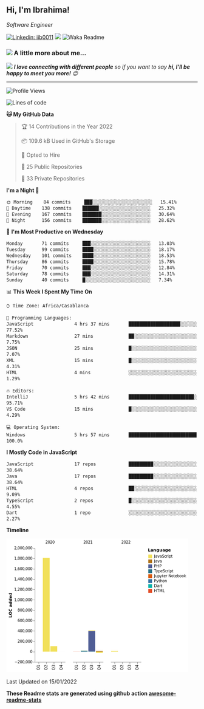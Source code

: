 <h2>Hi, I'm Ibrahima! </h2>
<p><em>Software Engineer 
</em></p>


[![Linkedin: iib0011](https://img.shields.io/badge/-iib0011-blue?style=flat-square&logo=Linkedin&logoColor=white&link=https://www.linkedin.com/in/iib0011/)](https://www.linkedin.com/in/iib0011/)
![](https://visitor-badge.glitch.me/badge?page_id=iib0011)
![Waka Readme](https://github.com/iib0011/iib0011/workflows/Waka%20Readme/badge.svg)


### <img src="https://media.giphy.com/media/VgCDAzcKvsR6OM0uWg/giphy.gif" width="50"> A little more about me...  


<img src="https://media.giphy.com/media/LnQjpWaON8nhr21vNW/giphy.gif" width="60"> <em><b>I love connecting with different people</b> so if you want to say <b>hi, I'll be happy to meet you more!</b> 😊</em>

---
<!--START_SECTION:waka-->
![Profile Views](http://img.shields.io/badge/Profile%20Views-0-blue)

![Lines of code](https://img.shields.io/badge/From%20Hello%20World%20I%27ve%20Written-2%20Million%20lines%20of%20code-blue)

**🐱 My GitHub Data** 

> 🏆 14 Contributions in the Year 2022
 > 
> 📦 109.6 kB Used in GitHub's Storage 
 > 
> 💼 Opted to Hire
 > 
> 📜 25 Public Repositories 
 > 
> 🔑 33 Private Repositories  
 > 
**I'm a Night 🦉** 

```text
🌞 Morning    84 commits     ███░░░░░░░░░░░░░░░░░░░░░░   15.41% 
🌆 Daytime    138 commits    ██████░░░░░░░░░░░░░░░░░░░   25.32% 
🌃 Evening    167 commits    ███████░░░░░░░░░░░░░░░░░░   30.64% 
🌙 Night      156 commits    ███████░░░░░░░░░░░░░░░░░░   28.62%

```
📅 **I'm Most Productive on Wednesday** 

```text
Monday       71 commits     ███░░░░░░░░░░░░░░░░░░░░░░   13.03% 
Tuesday      99 commits     ████░░░░░░░░░░░░░░░░░░░░░   18.17% 
Wednesday    101 commits    ████░░░░░░░░░░░░░░░░░░░░░   18.53% 
Thursday     86 commits     ████░░░░░░░░░░░░░░░░░░░░░   15.78% 
Friday       70 commits     ███░░░░░░░░░░░░░░░░░░░░░░   12.84% 
Saturday     78 commits     ███░░░░░░░░░░░░░░░░░░░░░░   14.31% 
Sunday       40 commits     █░░░░░░░░░░░░░░░░░░░░░░░░   7.34%

```


📊 **This Week I Spent My Time On** 

```text
⌚︎ Time Zone: Africa/Casablanca

💬 Programming Languages: 
JavaScript               4 hrs 37 mins       ███████████████████░░░░░░   77.52% 
Markdown                 27 mins             ██░░░░░░░░░░░░░░░░░░░░░░░   7.75% 
JSON                     25 mins             █░░░░░░░░░░░░░░░░░░░░░░░░   7.07% 
XML                      15 mins             █░░░░░░░░░░░░░░░░░░░░░░░░   4.31% 
HTML                     4 mins              ░░░░░░░░░░░░░░░░░░░░░░░░░   1.29%

🔥 Editors: 
IntelliJ                 5 hrs 42 mins       ████████████████████████░   95.71% 
VS Code                  15 mins             █░░░░░░░░░░░░░░░░░░░░░░░░   4.29%

💻 Operating System: 
Windows                  5 hrs 57 mins       █████████████████████████   100.0%

```

**I Mostly Code in JavaScript** 

```text
JavaScript               17 repos            █████████░░░░░░░░░░░░░░░░   38.64% 
Java                     17 repos            █████████░░░░░░░░░░░░░░░░   38.64% 
HTML                     4 repos             ██░░░░░░░░░░░░░░░░░░░░░░░   9.09% 
TypeScript               2 repos             █░░░░░░░░░░░░░░░░░░░░░░░░   4.55% 
Dart                     1 repo              ░░░░░░░░░░░░░░░░░░░░░░░░░   2.27%

```


**Timeline**

![Chart not found](https://raw.githubusercontent.com/iib0011/iib0011/master/charts/bar_graph.png) 


 Last Updated on 15/01/2022
<!--END_SECTION:waka-->

**These Readme stats are generated using github action [awesome-readme-stats](https://github.com/iib0011/waka-readme-stats)**
